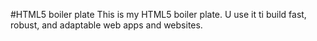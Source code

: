 #HTML5 boiler plate
This is my HTML5 boiler plate. U use it ti build fast, robust, and adaptable web apps and websites.
